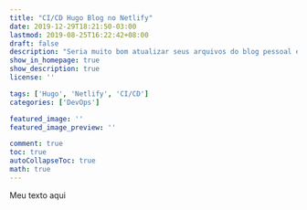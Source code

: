 ```yaml
---
title: "CI/CD Hugo Blog no Netlify"
date: 2019-12-29T18:21:50-03:00
lastmod: 2019-08-25T16:22:42+08:00
draft: false
description: "Seria muito bom atualizar seus arquivos do blog pessoal e ter o deploy automático da nova versão certo? Neste artigo, mostro como configurar seu repositório no GitHub e linkar com o Netlify, para que o mesmo se encarregue de hospedar e realizar o Deploy da nova versão."
show_in_homepage: true
show_description: true
license: ''

tags: ['Hugo', 'Netlify', 'CI/CD']
categories: ['DevOps']

featured_image: ''
featured_image_preview: ''

comment: true
toc: true
autoCollapseToc: true
math: true
---
```


Meu texto aqui

<!--more-->